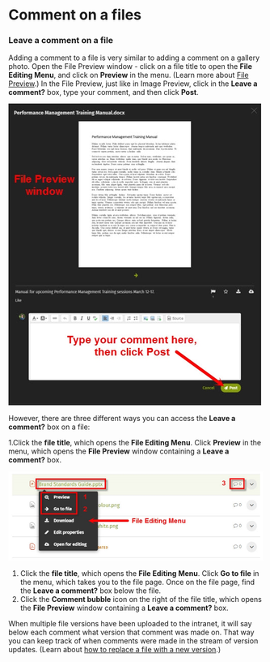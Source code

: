 # Comment on a files

### Leave a comment on a file

Adding a comment to a file is very similar to adding a comment on a gallery photo. Open the File Preview window - click on a file title to open the **File Editing Menu**, and click on **Preview** in the menu. \(Learn more about [File Preview](../../add-and-edit-files/attach-and-reorder-files.md).\) In the File Preview, just like in Image Preview, click in the **Leave a comment?** box, type your comment, and then click **Post**.  
 

![](../../../.gitbook/assets/1%20%2814%29.jpg)



However, there are three different ways you can access the **Leave a comment?** box on a file:

1.Click the **file title**, which opens the **File Editing Menu**. Click **Preview** in the menu, which opens the **File Preview** window containing a **Leave a comment?** box.

![](../../../.gitbook/assets/2%20%2824%29.jpg)



1. Click the **file title**, which opens the **File Editing Menu**. Click **Go to file** in the menu, which takes you to the file page. Once on the file page, find the **Leave a comment?** box below the file.
2. Click the **Comment bubble** icon on the right of the file title, which opens the **File Preview** window containing a **Leave a comment?** box.

When multiple file versions have been uploaded to the intranet, it will say below each comment what version that comment was made on. That way you can keep track of when comments were made in the stream of version updates. \(Learn about [how to replace a file with a new version](../../add-and-edit-files/replace-files-with-new-versions.md).\)

